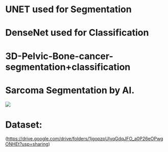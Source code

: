 
# UNET used for Segmentation 
# DenseNet used for Classification

# 3D-Pelvic-Bone-cancer-segmentation+classification

# Sarcoma Segmentation by AI.
![](https://github.com/basharbme/3D-Pelvic-Bone-cancer-classification/blob/main/33333.PNG)

# Dataset:
(https://drive.google.com/drive/folders/1jgopzpUIyqGdqJFO_a0P26eOPwgONHEt?usp=sharing)
